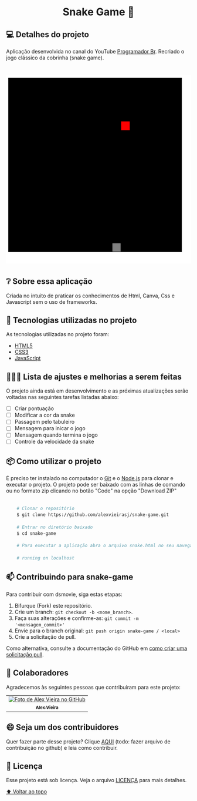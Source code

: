 <h1 align="center">
  Snake Game 🐍
</h1>

## 💻 Detalhes do projeto

Aplicação desenvolvida no canal do YouTube [Programador Br](https://www.youtube.com/watch?v=Hua1OSXitdQ). Recriado o jogo clássico da cobrinha (snake game).

<h1 align="center">
    <img alt="Capa Projeto" title="CapaProjeto" src="./demonstracao-aplicacao.gif"/>
</h1>

## :grey_question: Sobre essa aplicação

Criada no intuito de praticar os conhecimentos de Html, Canva, Css e Javascript sem o uso de frameworks. 

## :rocket: Tecnologias utilizadas no projeto

As tecnologias utilizadas no projeto foram:

- [HTML5](https://developer.mozilla.org/en-US/docs/Web/Guide/HTML/HTML5)
- [CSS3](https://developer.mozilla.org/en-US/docs/Web/CSS)
- [JavaScript](https://developer.mozilla.org/en-US/docs/Web/JavaScript)

## 👨🏻‍💻 Lista de ajustes e melhorias a serem feitas

O projeto ainda está em desenvolvimento e as próximas atualizações serão voltadas nas seguintes tarefas listadas abaixo:

- [ ] Criar pontuação
- [ ] Modificar a cor da snake
- [ ] Passagem pelo tabuleiro
- [ ] Mensagem para inicar o jogo
- [ ] Mensagem quando termina o jogo
- [ ] Controle da velocidade da snake

## :package: Como utilizar o projeto

É preciso ter instalado no computador o [Git](https://git-scm.com) e o [Node.js](https://nodejs.org/) para clonar e executar o projeto. O projeto pode ser baixado com as linhas de comando ou no formato zip clicando no botão "Code" na opção "Download ZIP"

```bash

    # Clonar o repositório
    $ git clone https://github.com/alexvieirasj/snake-game.git

    # Entrar no diretório baixado
    $ cd snake-game

    # Para executar a aplicação abra o arquivo snake.html no seu navegador
    
    # running on localhost
```

## 📫 Contribuindo para snake-game
<!---Se o seu README for longo ou se você tiver algum processo ou etapas específicas que deseja que os contribuidores sigam, considere a criação de um arquivo CONTRIBUTING.md separado--->
Para contribuir com dsmovie, siga estas etapas:

1. Bifurque (Fork) este repositório.
2. Crie um branch: `git checkout -b <nome_branch>`.
3. Faça suas alterações e confirme-as: `git commit -m '<mensagem_commit>'`
4. Envie para o branch original: `git push origin snake-game / <local>`
5. Crie a solicitação de pull.

Como alternativa, consulte a documentação do GitHub em [como criar uma solicitação pull](https://help.github.com/en/github/collaborating-with-issues-and-pull-requests/creating-a-pull-request).

## 🤝 Colaboradores

Agradecemos às seguintes pessoas que contribuíram para este projeto:

<table>
  <tr>
    <td align="center">
      <a href="#">
        <img src="https://avatars.githubusercontent.com/u/23263907" width="100px;" alt="Foto de Alex Vieira no GitHub"/><br>
        <sub>
          <b>Alex Vieira</b>
        </sub>
      </a>
    </td>
  </tr>
</table>

## 😄 Seja um dos contribuidores<br>

Quer fazer parte desse projeto? Clique [AQUI](CONTRIBUTING.md) (todo: fazer arquivo de contribuição no github) e leia como contribuir.

## 📝 Licença

Esse projeto está sob licença. Veja o arquivo [LICENÇA](https://github.com/alexvieirasj/snake-game/blob/main/LICENSE) para mais detalhes.

[⬆ Voltar ao topo](#snake-game)<br>

